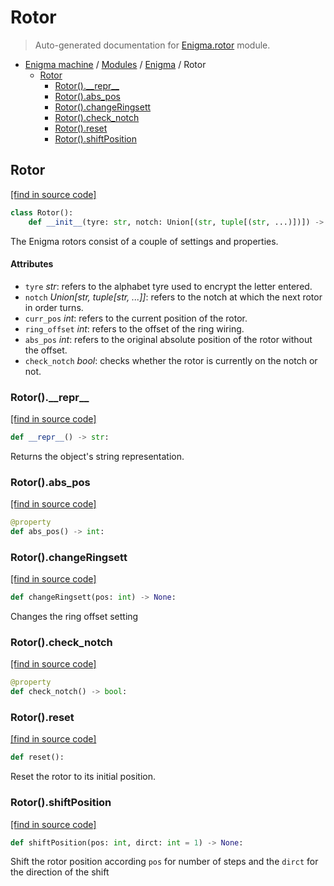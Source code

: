 <!-- @format -->

# Rotor

> Auto-generated documentation for [Enigma.rotor](blob/master/Enigma/rotor.py) module.

-   [Enigma machine](..\README.md#enigma-machine-python) / [Modules](..\MODULES.md#enigma-machine-modules) / [Enigma](index.md#enigma) / Rotor
    -   [Rotor](#rotor)
        -   [Rotor().\_\_repr\_\_](#rotor__repr__)
        -   [Rotor().abs_pos](#rotorabs_pos)
        -   [Rotor().changeRingsett](#rotorchangeringsett)
        -   [Rotor().check_notch](#rotorcheck_notch)
        -   [Rotor().reset](#rotorreset)
        -   [Rotor().shiftPosition](#rotorshiftposition)

## Rotor

[[find in source code]](blob/master/Enigma/rotor.py#L6)

```python
class Rotor():
    def __init__(tyre: str, notch: Union[(str, tuple[(str, ...)])]) -> None:
```

The Enigma rotors consist of a couple of settings and properties.

#### Attributes

-   `tyre` _str_: refers to the alphabet tyre used to encrypt the letter entered.
-   `notch` _Union[str, tuple[str, ...]]_: refers to the notch at which the next rotor in order turns.
-   `curr_pos` _int_: refers to the current position of the rotor.
-   `ring_offset` _int_: refers to the offset of the ring wiring.
-   `abs_pos` _int_: refers to the original absolute position of the rotor without the offset.
-   `check_notch` _bool_: checks whether the rotor is currently on the notch or not.

### Rotor().\_\_repr\_\_

[[find in source code]](blob/master/Enigma/rotor.py#L35)

```python
def __repr__() -> str:
```

Returns the object's string representation.

### Rotor().abs_pos

[[find in source code]](blob/master/Enigma/rotor.py#L27)

```python
@property
def abs_pos() -> int:
```

### Rotor().changeRingsett

[[find in source code]](blob/master/Enigma/rotor.py#L54)

```python
def changeRingsett(pos: int) -> None:
```

Changes the ring offset setting

### Rotor().check_notch

[[find in source code]](blob/master/Enigma/rotor.py#L31)

```python
@property
def check_notch() -> bool:
```

### Rotor().reset

[[find in source code]](blob/master/Enigma/rotor.py#L48)

```python
def reset():
```

Reset the rotor to its initial position.

### Rotor().shiftPosition

[[find in source code]](blob/master/Enigma/rotor.py#L63)

```python
def shiftPosition(pos: int, dirct: int = 1) -> None:
```

Shift the rotor position according `pos` for number of steps and the `dirct` for
the direction of the shift

